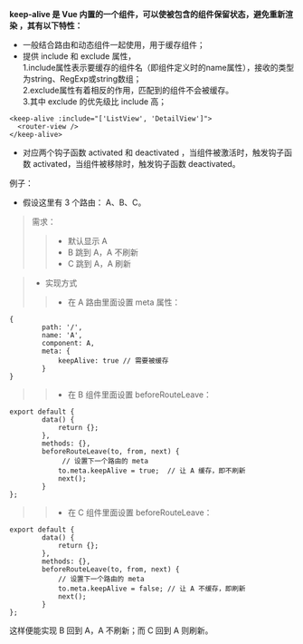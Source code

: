 **keep-alive 是 Vue 内置的一个组件，可以使被包含的组件保留状态，避免重新渲染 ，其有以下特性：**

- 一般结合路由和动态组件一起使用，用于缓存组件；
- 提供 include 和 exclude 属性，  
1.include属性表示要缓存的组件名（即组件定义时的name属性），接收的类型为string、RegExp或string数组；  
2.exclude属性有着相反的作用，匹配到的组件不会被缓存。  
3.其中 exclude 的优先级比 include 高；  
```
<keep-alive :include="['ListView', 'DetailView']">
  <router-view />
</keep-alive>
```
- 对应两个钩子函数 activated 和 deactivated ，当组件被激活时，触发钩子函数 activated，当组件被移除时，触发钩子函数 deactivated。




例子：

- 假设这里有 3 个路由： A、B、C。

> 需求：
>> - 默认显示 A
>> - B 跳到 A，A 不刷新
>> - C 跳到 A，A 刷新

> - 实现方式
>> - 在 A 路由里面设置 meta 属性：
```
{
        path: '/',
        name: 'A',
        component: A,
        meta: {
            keepAlive: true // 需要被缓存
        }
}
```
>> - 在 B 组件里面设置 beforeRouteLeave：
```
export default {
        data() {
            return {};
        },
        methods: {},
        beforeRouteLeave(to, from, next) {
             // 设置下一个路由的 meta
            to.meta.keepAlive = true;  // 让 A 缓存，即不刷新
            next();
        }
};
```
>> - 在 C 组件里面设置 beforeRouteLeave：
```
export default {
        data() {
            return {};
        },
        methods: {},
        beforeRouteLeave(to, from, next) {
            // 设置下一个路由的 meta
            to.meta.keepAlive = false; // 让 A 不缓存，即刷新
            next();
        }
};
```
这样便能实现 B 回到 A，A 不刷新；而 C 回到 A 则刷新。
